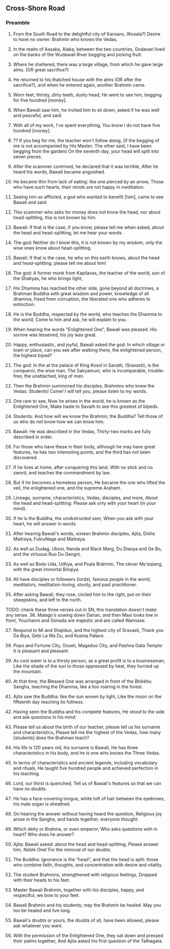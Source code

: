 ## Cross-Shore Road

### Preamble

1. From the South Road to the delightful city of Kansaro, (Kosala?)
Desire to have no owner: Brahmin who knows the Vedas.

2. In the realm of Assaka, Alaka, between the two countries,
Godavari lived on the banks of the Wudawali River begging and picking fruit.

3. Where he sheltered, there was a large village,
from which he gave large alms. (OR great sacrifice?)

4. He returned to his thatched house with the alms (OR after the sacrifice?),
and when he entered again, another Brahmin came.

5. Worn feet, thirsty, dirty teeth, dusty head,
He went to see him, begging for five hundred [money].

6. When Bawali saw him, he invited him to sit down,
asked if he was well and peaceful, and said:

7. With all of my work, I've spent everything,
You know I do not have five hundred [money].

8. ??  If you beg for me, the teacher won't follow along, (if the begging of me is not accompanied by His Master; The other said, I have been begging from the garden)
On the seventh day, your head will split into seven pieces.

9. After the scammer contrived, he declared that it was terrible,
After he heard his words, Bawali became anguished.

10. He became thin from lack of eating: like one pierced by an arrow,
Those who have such hearts, their minds are not happy in meditation.

11. Seeing him so afflicted, a god who wanted to benefit [him],
came to see Bawali and said:

12. This scammer who asks for money does not know the head,
nor about head-splitting, this is not known by him.

13. Bawali: If that is the case, if you know, please tell me when asked,
about the head and head-splitting, let me hear your words.

14. The god: Neither do I know this, it is not known by my wisdom,
only the wise ones know about head-splitting.

15. Bawali: If that is the case, he who on this earth knows,
about the head and head-splitting: please tell me about him!

16. The god: A former monk from Kapilavas, the teacher of the world,
son of the Shakyas, he who brings light,

17. His Dhamma has reached the other side, gone beyond all doctrines,
a Brahman Buddha with great wisdom and power, knowledge of all dhamma,
freed from corruption, the liberated one who adheres to extinction.

18. He is the Buddha, respected by the world, who teaches the Dhamma to the world,
Come to him and ask, he will explain to you.

19. When hearing the words "Enlightened One", Bawali was pleased.
His sorrow was lessened, his joy was great.

20. Happy, enthusiastic, and joyful, Bawali asked the god:
In which village or town or place,
can you see after walking there, the enlightened person, the highest biped?

21. The god: In the at the palace of King Kosol in Savath, (Sravasti), is the conqueror, the wise man,
The Sakyamuni, who is incomparable, trouble-free, the unattached, king of men.

22. Then the Brahmin summoned his disciples, Brahmins who knew the Vedas:
Students! Come! I will tell you, please listen to my words.

23. One rare to see,
Now he arises in the world, he is known as the Enlightened One,
Make haste to Savath to see this greatest of bipeds.

24. Students: And how will we know the Brahmin, the Buddha?
Tell those of us who do not know how we can know him.

25. Bawali: He was described in the Vedas,
Thirty-two marks are fully described in order.

26. For those who have these in their body,
although he may have great features, he has two interesting points,
and the third has not been discovered.

27. If he lives at home, after conquering this land,
With no stick and no sword, and teaches the commandment by law.

28. But if he becomes a homeless person,
He became the one who lifted the veil, the enlightened one, and the supreme Arahant.

29. Lineage, surname, characteristics, Vedas, disciples, and more,
About the head and head-splitting: Please ask only with your heart (in your mind).

30. If he is the Buddha, the unobstructed seer,
When you ask with your heart, he will answer in words.

31. After hearing Bawali's words, sixteen Brahmin disciples,
Ajita, Dishe Maitreya, FulouNage and Maitreya.

32. As well as Dudag, Ubosi, Nanda and Black Marg,
Du Diaoya and Ge Bo, and the virtuous Ruo Du Gengni.

33. As well as Bodo Uda, Udhya, and Psala Brahmin,
The clever Mo'eqiang, with the great immortal Binqiya.

34. All have disciples or followers (lords), famous people in the world,
meditators, meditation-loving, sturdy, and past practitioner.

35. After asking Bawali, they rose, circled him to the right,
put on their sheepskins, and left to the north.

TODO: check these three verses out in SN, this translation doesn't make any sense.
36. Malago's sowing down Danan, and then Maxi looks low in front,
Youchanni and Gonada are majestic and are called Wannase.

37. Respond to Mi and Shajiduo, and the highest city of Sravasti,
Thank you Da Biya, Gebi La Wa Du, and Kusina Palace.

38. Popo and Fortune City, Ooseli, Magaduo City,
and Pashna Gata Temple: It is pleasant and pleasant.

39. As cool water is to a thirsty person, as a great profit is to a businessman,
Like the shade of the sun to those oppressed by heat, they hurried up the mountain.

40. At that time, the Blessed One was arranged in front of the Bhikkhu Sangha,
teaching the Dhamma, like a lion roaring in the forest.

41. Ajita saw the Buddha: like the sun woven by light,
Like the moon on the fifteenth day reaching its fullness.

42. Having seen the Buddha and his complete features,
He stood to the side and ask questions in his mind:

43. Please tell us about the birth of our teacher, please tell us his surname and characteristics,
Please tell me the highest of the Vedas, how many [students] does the Brahman teach?

44. His life is 120 years old, his surname is Bawali,
He has three characteristics in his body, and he is one who knows the Three Vedas.

45. In terms of characteristics and ancient legends, including vocabulary and rituals,
He taught five hundred people and achieved perfection in his teaching.

46. Lord, our thirst is quenched,
Tell us of Bawali's features so that we can have no doubts.

47. He has a face-covering tongue,
white tuft of hair between the eyebrows, his male organ is sheathed.

48. On hearing the answer without having heard the question,
Religious joy arose in the Sangha, and hands together, everyone thought:

49. Which deity or Brahma, or even emperor,
Who asks questions with in heart? Who does he answer?

50. Ajita: Bawali asked: about the head and head-splitting,
Please answer him, Noble One! For the removal of our doubts.

51. The Buddha: Ignorance is the "head", and that the head is split:
those who combine faith, thoughts, and concentration with desire and vitality.

52. The student Brahmins, strengthened with religious feelings,
Dropped with their heads to his feet.

53. Master Bawali Brahmin, together with his disciples,
happy, and respectful, we bow to your feet.

54. Bawali Brahmin and his students;
may the Brahmin be healed. May you too be healed and live long.

55. Bawali's doubts or yours, the doubts of all,
have been allowed, please ask whatever you want.

56. With the permission of the Enlightened One, they sat down and pressed their palms together,
And Ajita asked his first question of the Tathagata.
